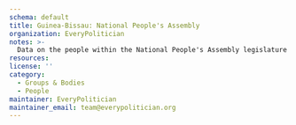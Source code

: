 ```yaml
---
schema: default
title: Guinea-Bissau: National People's Assembly
organization: EveryPolitician
notes: >-
  Data on the people within the National People's Assembly legislature of Guinea-Bissau.
resources:
license: ''
category:
  - Groups & Bodies
  - People
maintainer: EveryPolitician
maintainer_email: team@everypolitician.org
---
```

